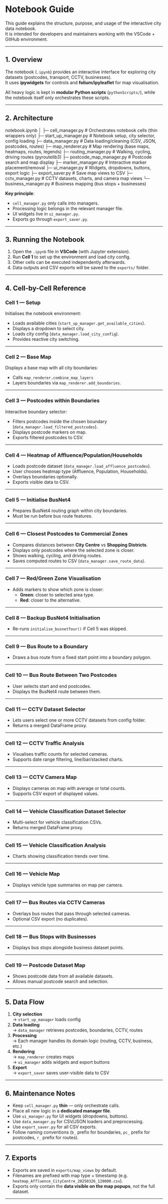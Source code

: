 # Notebook Guide

This guide explains the structure, purpose, and usage of the interactive city data notebook.  
It is intended for developers and maintainers working with the VSCode + GitHub environment.

---

## 1. Overview

The notebook (`.ipynb`) provides an interactive interface for exploring city datasets (postcodes, transport, CCTV, businesses).  
It uses **ipywidgets** for controls and **folium/ipyleaflet** for map visualisation.

All heavy logic is kept in **modular Python scripts** (`pythonScripts/`), while the notebook itself only orchestrates these scripts.

---

## 2. Architecture

notebook.ipynb
│
├─ cell_manager.py # Orchestrates notebook cells (thin wrappers only)
├─ start_up_manager.py # Notebook setup, city selector, config loading
├─ data_manager.py # Data loading/cleaning (CSV, JSON, postcodes, routes)
├─ map_renderer.py # Map rendering (base maps, heatmaps, routes, legends)
├─ routing_manager.py # Walking, cycling, driving routes (pyroutelib3)
├─ postcode_map_manager.py # Postcode search and map display
├─ marker_manager.py # Interactive marker placement/removal
├─ ui_manager.py # Widgets, dropdowns, buttons, export logic
├─ export_saver.py # Save map views to CSV
├─ cctv_manager.py # CCTV datasets, charts, and camera map views
└─ business_manager.py # Business mapping (bus stops + businesses)


**Key principle**:  
- `cell_manager.py` only calls into managers.  
- Processing logic belongs in the relevant manager file.  
- UI widgets live in `ui_manager.py`.  
- Exports go through `export_saver.py`.

---

## 3. Running the Notebook

1. Open the `.ipynb` file in **VSCode** (with Jupyter extension).  
2. Run **Cell 1** to set up the environment and load city config.  
3. Other cells can be executed independently afterwards.  
4. Data outputs and CSV exports will be saved to the `exports/` folder.  

---

## 4. Cell-by-Cell Reference

### Cell 1 — Setup
Initialises the notebook environment:
- Loads available cities (`start_up_manager.get_available_cities`).
- Displays a dropdown to select city.
- Loads city config (`data_manager.load_city_config`).
- Provides reactive city switching.

---

### Cell 2 — Base Map
Displays a base map with all city boundaries:
- Calls `map_renderer.combine_map_layers`  
- Layers boundaries via `map_renderer.add_boundaries`.


---

### Cell 3 — Postcodes within Boundaries
Interactive boundary selector:
- Filters postcodes inside the chosen boundary (`data_manager.load_filtered_postcodes`).  
- Displays postcode markers on map.  
- Exports filtered postcodes to CSV.  

---

### Cell 4 — Heatmap of Affluence/Population/Households
- Loads postcode dataset (`data_manager.load_affluence_postcodes`).  
- User chooses heatmap type (Affluence, Population, Households).  
- Overlays boundaries optionally.  
- Exports visible data to CSV.  

---

### Cell 5 — Initialise BusNet4
- Prepares BusNet4 routing graph within city boundaries.  
- Must be run before bus route features.  

---

### Cell 6 — Closest Postcodes to Commercial Zones
- Compares distances between **City Centre** vs **Shopping Districts**.  
- Displays only postcodes where the selected zone is closer.  
- Shows walking, cycling, and driving routes.  
- Saves computed routes to CSV (`data_manager.save_route_data`).  

---

### Cell 7 — Red/Green Zone Visualisation
- Adds markers to show which zone is closer:
  - **Green**: closer to selected area type.
  - **Red**: closer to the alternative.  

---

### Cell 8 — Backup BusNet4 Initialisation
- Re-runs `initialise_busnetfour()` if Cell 5 was skipped.  

---

### Cell 9 — Bus Route to a Boundary
- Draws a bus route from a fixed start point into a boundary polygon.  

---

### Cell 10 — Bus Route Between Two Postcodes
- User selects start and end postcodes.  
- Displays the BusNet4 route between them.  

---

### Cell 11 — CCTV Dataset Selector
- Lets users select one or more CCTV datasets from config folder.  
- Returns a merged DataFrame proxy.  

---

### Cell 12 — CCTV Traffic Analysis
- Visualises traffic counts for selected cameras.  
- Supports date range filtering, line/bar/stacked charts.  

---

### Cell 13 — CCTV Camera Map
- Displays cameras on map with average or total counts.  
- Supports CSV export of displayed values.  

---

### Cell 14 — Vehicle Classification Dataset Selector
- Multi-select for vehicle classification CSVs.  
- Returns merged DataFrame proxy.  

---

### Cell 15 — Vehicle Classification Analysis
- Charts showing classification trends over time.  

---

### Cell 16 — Vehicle Map
- Displays vehicle type summaries on map per camera.  

---

### Cell 17 — Bus Routes via CCTV Cameras
- Overlays bus routes that pass through selected cameras.  
- Optional CSV export (no duplicates).  

---

### Cell 18 — Bus Stops with Businesses
- Displays bus stops alongside business dataset points.  

---

### Cell 19 — Postcode Dataset Map
- Shows postcode data from all available datasets.  
- Allows manual postcode search and selection.  

---

## 5. Data Flow

1. **City selection**  
   → `start_up_manager` loads config  
2. **Data loading**  
   → `data_manager` retrieves postcodes, boundaries, CCTV, routes  
3. **Processing**  
   → Each manager handles its domain logic (routing, CCTV, business, etc.)  
4. **Rendering**  
   → `map_renderer` creates maps  
   → `ui_manager` adds widgets and export buttons  
5. **Export**  
   → `export_saver` saves user-visible data to CSV  

---

## 6. Maintenance Notes

- Keep `cell_manager.py` **thin** — only orchestrate calls.  
- Place all new logic in a **dedicated manager file**.  
- Use `ui_manager.py` for UI widgets (dropdowns, buttons).  
- Use `data_manager.py` for CSV/JSON loaders and preprocessing.  
- Use `export_saver.py` for all CSV exports.  
- Follow naming conventions (`b_` prefix for boundaries, `pc_` prefix for postcodes, `r_` prefix for routes).  

---

## 7. Exports

- Exports are saved in `exports/map_views` by default.  
- Filenames are prefixed with map type + timestamp (e.g. `heatmap_Affluence_CityCentre_20250326_120000.csv`).  
- Exports only contain the **data visible on the map popups**, not the full dataset.

---
